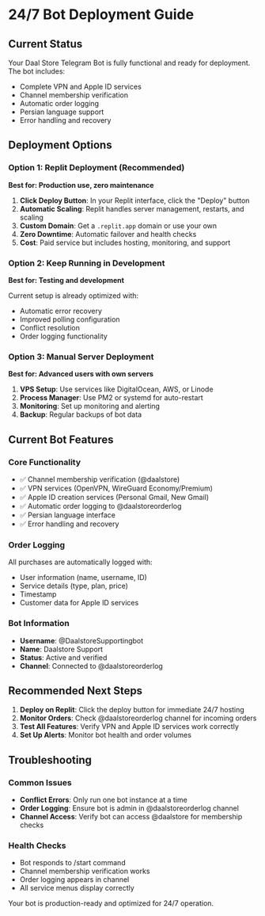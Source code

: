 # 24/7 Bot Deployment Guide

## Current Status
Your Daal Store Telegram Bot is fully functional and ready for deployment. The bot includes:
- Complete VPN and Apple ID services
- Channel membership verification
- Automatic order logging
- Persian language support
- Error handling and recovery

## Deployment Options

### Option 1: Replit Deployment (Recommended)
**Best for: Production use, zero maintenance**

1. **Click Deploy Button**: In your Replit interface, click the "Deploy" button
2. **Automatic Scaling**: Replit handles server management, restarts, and scaling
3. **Custom Domain**: Get a `.replit.app` domain or use your own
4. **Zero Downtime**: Automatic failover and health checks
5. **Cost**: Paid service but includes hosting, monitoring, and support

### Option 2: Keep Running in Development
**Best for: Testing and development**

Current setup is already optimized with:
- Automatic error recovery
- Improved polling configuration
- Conflict resolution
- Order logging functionality

### Option 3: Manual Server Deployment
**Best for: Advanced users with own servers**

1. **VPS Setup**: Use services like DigitalOcean, AWS, or Linode
2. **Process Manager**: Use PM2 or systemd for auto-restart
3. **Monitoring**: Set up monitoring and alerting
4. **Backup**: Regular backups of bot data

## Current Bot Features

### Core Functionality
- ✅ Channel membership verification (@daalstore)
- ✅ VPN services (OpenVPN, WireGuard Economy/Premium)
- ✅ Apple ID creation services (Personal Gmail, New Gmail)
- ✅ Automatic order logging to @daalstoreorderlog
- ✅ Persian language interface
- ✅ Error handling and recovery

### Order Logging
All purchases are automatically logged with:
- User information (name, username, ID)
- Service details (type, plan, price)
- Timestamp
- Customer data for Apple ID services

### Bot Information
- **Username**: @DaalstoreSupportingbot
- **Name**: Daalstore Support
- **Status**: Active and verified
- **Channel**: Connected to @daalstoreorderlog

## Recommended Next Steps

1. **Deploy on Replit**: Click the deploy button for immediate 24/7 hosting
2. **Monitor Orders**: Check @daalstoreorderlog channel for incoming orders
3. **Test All Features**: Verify VPN and Apple ID services work correctly
4. **Set Up Alerts**: Monitor bot health and order volumes

## Troubleshooting

### Common Issues
- **Conflict Errors**: Only run one bot instance at a time
- **Order Logging**: Ensure bot is admin in @daalstoreorderlog channel
- **Channel Access**: Verify bot can access @daalstore for membership checks

### Health Checks
- Bot responds to /start command
- Channel membership verification works
- Order logging appears in channel
- All service menus display correctly

Your bot is production-ready and optimized for 24/7 operation.